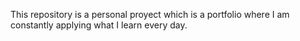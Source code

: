 This repository is a personal proyect which is a portfolio where I am constantly applying what I learn every day.
